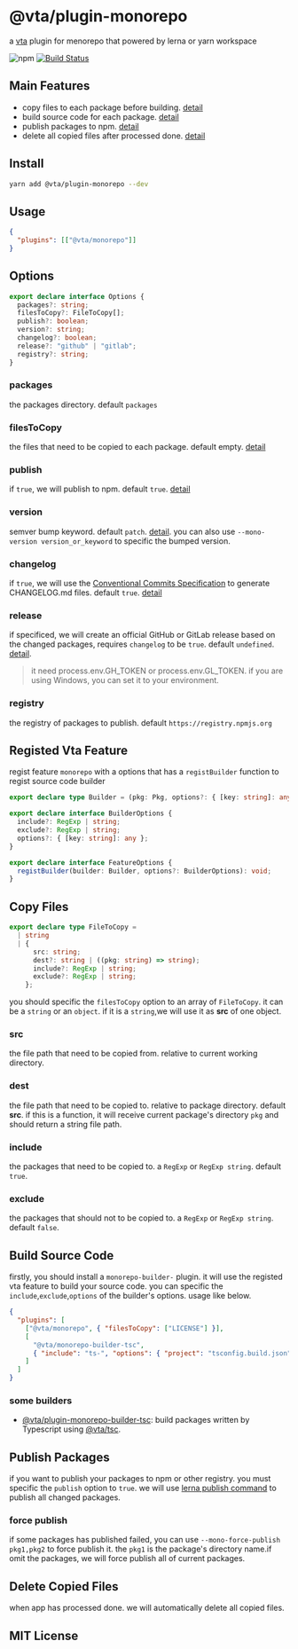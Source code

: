 # @vta/plugin-monorepo

a [vta](https://github.com/vta-js/vta) plugin for menorepo that powered by lerna or yarn workspace

![npm](https://img.shields.io/npm/v/@vta/plugin-monorepo) [![Build Status](https://travis-ci.com/vta-js/vta.svg?branch=master)](https://travis-ci.com/vta-js/vta)

## Main Features

- copy files to each package before building. [detail](#copy-files)
- build source code for each package. [detail](#build-source-code)
- publish packages to npm. [detail](#publish-packages)
- delete all copied files after processed done. [detail](#delete-copied-files)

## Install

```bash
yarn add @vta/plugin-monorepo --dev
```

## Usage

```json
{
  "plugins": [["@vta/monorepo"]]
}
```

## Options

```typescript
export declare interface Options {
  packages?: string;
  filesToCopy?: FileToCopy[];
  publish?: boolean;
  version?: string;
  changelog?: boolean;
  release?: "github" | "gitlab";
  registry?: string;
}
```

### packages

the packages directory. default `packages`

### filesToCopy

the files that need to be copied to each package. default empty. [detail](#copy-files)

### publish

if `true`, we will publish to npm. default `true`. [detail](#publish-packages)

### version

semver bump keyword. default `patch`. [detail](https://github.com/lerna/lerna/tree/master/commands/version#semver-bump). you can also use `--mono-version version_or_keyword` to specific the bumped version.

### changelog

if `true`, we will use the [Conventional Commits Specification](https://conventionalcommits.org/) to generate CHANGELOG.md files. default `true`. [detail](https://github.com/lerna/lerna/tree/master/commands/version#--conventional-commits)

### release

if specificed, we will create an official GitHub or GitLab release based on the changed packages, requires `changelog` to be `true`. default `undefined`. [detail](https://github.com/lerna/lerna/tree/master/commands/version#--create-release-type).

> it need process.env.GH_TOKEN or process.env.GL_TOKEN. if you are using Windows, you can set it to your environment.

### registry

the registry of packages to publish. default `https://registry.npmjs.org`

## Registed Vta Feature

regist feature `monorepo` with a options that has a `registBuilder` function to regist source code builder

```typescript
export declare type Builder = (pkg: Pkg, options?: { [key: string]: any }) => Promise<Error>;

export declare interface BuilderOptions {
  include?: RegExp | string;
  exclude?: RegExp | string;
  options?: { [key: string]: any };
}

export declare interface FeatureOptions {
  registBuilder(builder: Builder, options?: BuilderOptions): void;
}
```

## Copy Files

```typescript
export declare type FileToCopy =
  | string
  | {
      src: string;
      dest?: string | ((pkg: string) => string);
      include?: RegExp | string;
      exclude?: RegExp | string;
    };
```

you should specific the `filesToCopy` option to an array of `FileToCopy`. it can be a `string` or an `object`. if it is a `string`,we will use it as **src** of one object.

### src

the file path that need to be copied from. relative to current working directory.

### dest

the file path that need to be copied to. relative to package directory. default **src**. if this is a function, it will receive current package's directory `pkg` and should return a string file path.

### include

the packages that need to be copied to. a `RegExp` or `RegExp string`. default `true`.

### exclude

the packages that should not to be copied to. a `RegExp` or `RegExp string`. default `false`.

## Build Source Code

firstly, you should install a `monorepo-builder-` plugin. it will use the registed vta feature to build your source code. you can specific the `include`,`exclude`,`options` of the builder's options. usage like below.

```json
{
  "plugins": [
    ["@vta/monorepo", { "filesToCopy": ["LICENSE"] }],
    [
      "@vta/monorepo-builder-tsc",
      { "include": "ts-", "options": { "project": "tsconfig.build.json" } }
    ]
  ]
}
```

### some builders

- [@vta/plugin-monorepo-builder-tsc](https://github.com/vta-js/vta/tree/master/packages/plugin-monorepo-builder-tsc): build packages written by Typescript using [@vta/tsc](https://github.com/vta-js/tsc).

## Publish Packages

if you want to publish your packages to npm or other registry. you must specific the `publish` option to `true`. we will use [lerna publish command](https://github.com/lerna/lerna/tree/master/commands/publish) to publish all changed packages.

### force publish

if some packages has published failed, you can use `--mono-force-publish pkg1,pkg2` to force publish it. the `pkg1` is the package's directory name.if omit the packages, we will force publish all of current packages.

## Delete Copied Files

when app has processed done. we will automatically delete all copied files.

## MIT License
